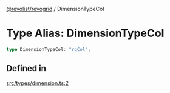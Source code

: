 [@revolist/revogrid](README.md) / DimensionTypeCol

# Type Alias: DimensionTypeCol

```ts
type DimensionTypeCol: "rgCol";
```

## Defined in

[src/types/dimension.ts:2](https://github.com/revolist/revogrid/blob/e3c4d102f429c82d34023490b300d210ef8d9573/src/types/dimension.ts#L2)
